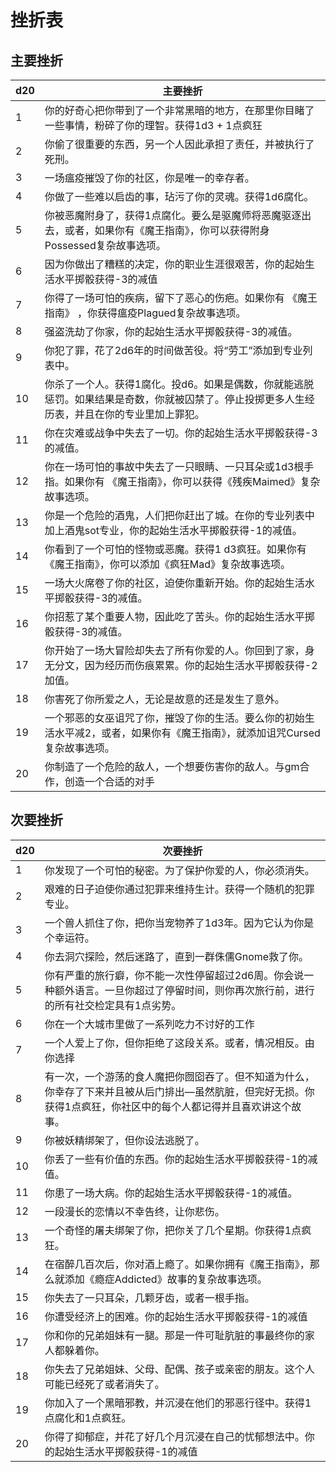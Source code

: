 # 挫折表

## 主要挫折

<table>
<thead>
<tr class="header">
<th>d20</th>
<th>主要挫折</th>
</tr>
</thead>
<tbody>
<tr class="odd">
<td>1</td>
<td>你的好奇心把你带到了一个非常黑暗的地方，在那里你目睹了一些事情，粉碎了你的理智。获得1d3
+ 1点疯狂</td>
</tr>
<tr class="even">
<td>2</td>
<td>你偷了很重要的东西，另一个人因此承担了责任，并被执行了死刑。</td>
</tr>
<tr class="odd">
<td>3</td>
<td>一场瘟疫摧毁了你的社区，你是唯一的幸存者。</td>
</tr>
<tr class="even">
<td>4</td>
<td>你做了一些难以启齿的事，玷污了你的灵魂。获得1d6腐化。</td>
</tr>
<tr class="odd">
<td>5</td>
<td>你被恶魔附身了，获得1点腐化。要么是驱魔师将恶魔驱逐出去，或者，如果你有《魔王指南》，你可以获得附身Possessed复杂故事选项。</td>
</tr>
<tr class="even">
<td>6</td>
<td>因为你做出了糟糕的决定，你的职业生涯很艰苦，你的起始生活水平掷骰获得-3的减值</td>
</tr>
<tr class="odd">
<td>7</td>
<td>你得了一场可怕的疾病，留下了恶心的伤疤。如果你有 《魔王指南》
，你获得瘟疫Plagued复杂故事选项。</td>
</tr>
<tr class="even">
<td>8</td>
<td>强盗洗劫了你家，你的起始生活水平掷骰获得-3的减值。</td>
</tr>
<tr class="odd">
<td>9</td>
<td>你犯了罪，花了2d6年的时间做苦役。将“劳工”添加到专业列表中。</td>
</tr>
<tr class="even">
<td>10</td>
<td>你杀了一个人。获得1腐化。投d6。如果是偶数，你就能逃脱惩罚。如果结果是奇数，你就被囚禁了。停止投掷更多人生经历表，并且在你的专业里加上罪犯。</td>
</tr>
<tr class="odd">
<td>11</td>
<td>你在灾难或战争中失去了一切。你的起始生活水平掷骰获得-3的减值。</td>
</tr>
<tr class="even">
<td>12</td>
<td>你在一场可怕的事故中失去了一只眼睛、一只耳朵或1d3根手指。如果你有
《魔王指南》，你可以获得《残疾Maimed》复杂故事选项。</td>
</tr>
<tr class="odd">
<td>13</td>
<td>你是一个危险的酒鬼，人们把你赶出了城。在你的专业列表中加上酒鬼sot专业，你的起始生活水平掷骰获得-1的减值。</td>
</tr>
<tr class="even">
<td>14</td>
<td>你看到了一个可怕的怪物或恶魔。获得1
d3疯狂。如果你有《魔王指南》，你可以添加《疯狂Mad》复杂故事选项。</td>
</tr>
<tr class="odd">
<td>15</td>
<td>一场大火席卷了你的社区，迫使你重新开始。你的起始生活水平掷骰获得-3的减值。</td>
</tr>
<tr class="even">
<td>16</td>
<td>你招惹了某个重要人物，因此吃了苦头。你的起始生活水平掷骰获得-3的减值。</td>
</tr>
<tr class="odd">
<td>17</td>
<td>你开始了一场大冒险却失去了所有你爱的人。你回到了家，身无分文，因为经历而伤痕累累。你的起始生活水平掷骰获得-2加值。</td>
</tr>
<tr class="even">
<td>18</td>
<td>你害死了你所爱之人，无论是故意的还是发生了意外。</td>
</tr>
<tr class="odd">
<td>19</td>
<td>一个邪恶的女巫诅咒了你，摧毁了你的生活。要么你的初始生活水平减2，或者，如果你有《魔王指南》，就添加诅咒Cursed复杂故事选项。</td>
</tr>
<tr class="even">
<td>20</td>
<td>你制造了一个危险的敌人，一个想要伤害你的敌人。与gm合作，创造一个合适的对手</td>
</tr>
</tbody>
</table>

## 次要挫折

<table>
<thead>
<tr class="header">
<th>d20</th>
<th>次要挫折</th>
</tr>
</thead>
<tbody>
<tr class="odd">
<td>1</td>
<td>你发现了一个可怕的秘密。为了保护你爱的人，你必须消失。</td>
</tr>
<tr class="even">
<td>2</td>
<td>艰难的日子迫使你通过犯罪来维持生计。获得一个随机的犯罪专业。</td>
</tr>
<tr class="odd">
<td>3</td>
<td>一个兽人抓住了你，把你当宠物养了1d3年。因为它认为你是个幸运符。</td>
</tr>
<tr class="even">
<td>4</td>
<td>你去洞穴探险，然后迷路了，直到一群侏儒Gnome救了你。</td>
</tr>
<tr class="odd">
<td>5</td>
<td>你有严重的旅行癖，你不能一次性停留超过2d6周。你会说一种额外语言。一旦你超过了停留时间，则你再次旅行前，进行的所有社交检定具有1点劣势。</td>
</tr>
<tr class="even">
<td>6</td>
<td>你在一个大城市里做了一系列吃力不讨好的工作</td>
</tr>
<tr class="odd">
<td>7</td>
<td>一个人爱上了你，但你拒绝了这段关系。或者，情况相反。由你选择</td>
</tr>
<tr class="even">
<td>8</td>
<td>有一次，一个游荡的食人魔把你囫囵吞了。但不知道为什么，你幸存了下来并且被从后门排出—虽然肮脏，但完好无损。你获得1点疯狂，你社区中的每个人都记得并且喜欢讲这个故事。</td>
</tr>
<tr class="odd">
<td>9</td>
<td>你被妖精绑架了，但你设法逃脱了。</td>
</tr>
<tr class="even">
<td>10</td>
<td>你丢了一些有价值的东西。你的起始生活水平掷骰获得-1的减值。</td>
</tr>
<tr class="odd">
<td>11</td>
<td>你患了一场大病。你的起始生活水平掷骰获得-1的减值。</td>
</tr>
<tr class="even">
<td>12</td>
<td>一段漫长的恋情以不幸告终，让你悲伤。</td>
</tr>
<tr class="odd">
<td>13</td>
<td>一个奇怪的屠夫绑架了你，把你关了几个星期。你获得1点疯狂。</td>
</tr>
<tr class="even">
<td>14</td>
<td>在宿醉几百次后，你对酒上瘾了。如果你拥有《魔王指南》，那么就添加《瘾症Addicted》故事的复杂故事选项。</td>
</tr>
<tr class="odd">
<td>15</td>
<td>你失去了一只耳朵，几颗牙齿，或者一根手指。</td>
</tr>
<tr class="even">
<td>16</td>
<td>你遭受经济上的困难。你的起始生活水平掷骰获得-1的减值</td>
</tr>
<tr class="odd">
<td>17</td>
<td>你和你的兄弟姐妹有一腿。那是一件可耻肮脏的事最终你的家人都躲着你。</td>
</tr>
<tr class="even">
<td>18</td>
<td>你失去了兄弟姐妹、父母、配偶、孩子或亲密的朋友。这个人可能已经死了或者消失了。</td>
</tr>
<tr class="odd">
<td>19</td>
<td>你加入了一个黑暗邪教，并沉浸在他们的邪恶行径中。获得1点腐化和1点疯狂。</td>
</tr>
<tr class="even">
<td>20</td>
<td>你得了抑郁症，并花了好几个月沉浸在自己的忧郁想法中。你的起始生活水平掷骰获得-1的减值</td>
</tr>
</tbody>
</table>
